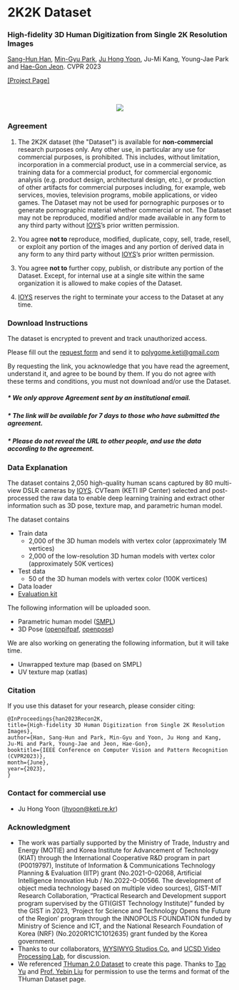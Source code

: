 # 2K2K Dataset
### High-fidelity 3D Human Digitization from Single 2K Resolution Images
[Sang-Hun Han](https://sanghunhan92.github.io/conference/2K2K/), [Min-Gyu Park](https://scholar.google.co.uk/citations?user=VUj1ZWoAAAAJ&hl=en), [Ju Hong Yoon](https://scholar.google.com/citations?user=Y4mReV4AAAAJ&hl=en), Ju-Mi Kang, Young-Jae Park and [Hae-Gon Jeon](https://sites.google.com/site/hgjeoncv/).  CVPR 2023

[[Project Page]](https://sanghunhan92.github.io/conference/2K2K/)

<br/>
<p align="center">
  <img src="./2K2K - 1.png"/>
</p>



### Agreement
1. The 2K2K dataset (the "Dataset") is available for **non-commercial** research purposes only. Any other use, in particular any use for commercial purposes, is prohibited. This includes, without limitation, incorporation in a commercial product, use in a commercial service, as training data for a commercial product, for commercial ergonomic analysis (e.g. product design, architectural design, etc.), or production of other artifacts for commercial purposes including, for example, web services, movies, television programs, mobile applications, or video games. The Dataset may not be used for pornographic purposes or to generate pornographic material whether commercial or not. The Dataset may not be reproduced, modified and/or made available in any form to any third party without [IOYS](http://ioys.co.kr/)’s prior written permission.

2. You agree **not to** reproduce, modified, duplicate, copy, sell, trade, resell, or exploit any portion of the images and any portion of derived data in any form to any third party without [IOYS](http://ioys.co.kr/)’s prior written permission.

3. You agree **not to** further copy, publish, or distribute any portion of the Dataset. Except, for internal use at a single site within the same organization it is allowed to make copies of the Dataset.

4. [IOYS](http://ioys.co.kr/) reserves the right to terminate your access to the Dataset at any time.


### Download Instructions 
The dataset is encrypted to prevent and track unauthorized access.

Please fill out the [request form](./2K2K_Agreement.pdf) and send it to polygome.keti@gmail.com

By requesting the link, you acknowledge that you have read the agreement, understand it, and agree to be bound by them. If you do not agree with these terms and conditions, you must not download and/or use the Dataset.

##### * We only approve Agreement sent by an institutional email. 
##### * The link will be available for 7 days to those who have submitted the agreement. 
##### * Please do not reveal the URL to other people, and use the data according to the agreement.


### Data Explanation
The dataset contains 2,050 high-quality human scans captured by 80 multi-view DSLR cameras by [IOYS](http://ioys.co.kr/). CVTeam (KETI IIP Center) selected and post-processed the raw data to enable deep learning training and extract other information such as 3D pose, texture map, and parametric human model.

The dataset contains
- Train data
    * 2,000 of the 3D human models with vertex color (approximately 1M vertices)
    * 2,000 of the low-resolution 3D human models with vertex color (approximately 50K vertices)
- Test data
    * 50 of the 3D human models with vertex color (100K vertices)
- Data loader
- [Evaluation kit](https://github.com/SangHunHan92/2K2K)

The following information will be uploaded soon.
- Parametric human model ([SMPL](https://smpl.is.tue.mpg.de/))
- 3D Pose ([openpifpaf](https://github.com/openpifpaf/openpifpaf), [openpose](https://github.com/CMU-Perceptual-Computing-Lab/openpose))

We are also working on generating the following information, but it will take time.
- Unwrapped texture map (based on SMPL)
- UV texture map (xatlas)

  
### Citation
If you use this dataset for your research, please consider citing:
```
@InProceedings{han2023Recon2K,
title={High-fidelity 3D Human Digitization from Single 2K Resolution Images},
author={Han, Sang-Hun and Park, Min-Gyu and Yoon, Ju Hong and Kang, Ju-Mi and Park, Young-Jae and Jeon, Hae-Gon},
booktitle={IEEE Conference on Computer Vision and Pattern Recognition (CVPR2023)},
month={June},
year={2023},
}
```



### Contact for commercial use
- Ju Hong Yoon (jhyoon@keti.re.kr)



### Acknowledgment
- The work was partially supported by the Ministry of Trade, Industry and Energy (MOTIE) and Korea Institute for Advancement of Technology (KIAT) through the International Cooperative R&D program in part (P0019797), Institute of Information & Communications Technology Planning & Evaluation (IITP) grant (No.2021-0-02068, Artificial Intelligence Innovation Hub / No.2022-0-00566. The development of object media technology based on multiple video sources), GIST-MIT Research Collaboration, “Practical Research and Development support program supervised by the GTI(GIST Technology Institute)” funded by the GIST in 2023, ‘Project for Science and Technology Opens the Future of the Region’ program through the INNOPOLIS FOUNDATION funded by Ministry of Science and ICT, and the National Research Foundation of Korea (NRF) (No.2020R1C1C1012635) grant funded by the Korea government.
- Thanks to our collaborators, [WYSIWYG Studios Co.](http://www.wswgstudios.com/) and [UCSD Video Processing Lab](http://videoprocessing.ucsd.edu/), for discussion.
- We referenced [THuman 2.0 Dataset](https://github.com/ytrock/THuman2.0-Dataset) to create this page. Thanks to [Tao Yu](https://ytrock.com/) and [Prof. Yebin Liu](http://www.liuyebin.com/) for permission to use the terms and format of the THuman Dataset page.
